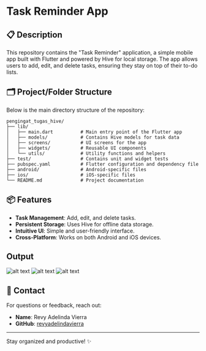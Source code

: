 # Task Reminder App

## 📋 Description
This repository contains the "Task Reminder" application, a simple mobile app built with Flutter and powered by Hive for local storage. The app allows users to add, edit, and delete tasks, ensuring they stay on top of their to-do lists.

## 🗂️ Project/Folder Structure
Below is the main directory structure of the repository:

```
pengingat_tugas_hive/
├── lib/
│   ├── main.dart          # Main entry point of the Flutter app
│   ├── models/            # Contains Hive models for task data
│   ├── screens/           # UI screens for the app
│   ├── widgets/           # Reusable UI components
│   └── utils/             # Utility functions and helpers
├── test/                  # Contains unit and widget tests
├── pubspec.yaml           # Flutter configuration and dependency file
├── android/               # Android-specific files
├── ios/                   # iOS-specific files
└── README.md              # Project documentation
```

## 📦 Features
- **Task Management**: Add, edit, and delete tasks.
- **Persistent Storage**: Uses Hive for offline data storage.
- **Intuitive UI**: Simple and user-friendly interface.
- **Cross-Platform**: Works on both Android and iOS devices.

## Output
![alt text](https://github.com/revyadelindavierra/pengingat_tugas_hive/blob/main/Screenshot%202024-11-09%20140652.png?raw=true)
![alt text](https://github.com/revyadelindavierra/pengingat_tugas_hive/blob/main/Screenshot%202024-11-09%20140601.png?raw=true)
![alt text](https://github.com/revyadelindavierra/pengingat_tugas_hive/blob/main/Screenshot%202024-11-09%20140745.png?raw=true)


## 📧 Contact
For questions or feedback, reach out:
- **Name**: Revy Adelinda Vierra
- **GitHub**: [revyadelindavierra](https://github.com/revyadelindavierra)

---

Stay organized and productive! ✨


